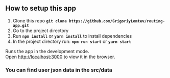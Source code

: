 ## How to setup this app

1. Clone this repo **`git clone https://github.com/GrigoriyLomtev/routing-app.git`**
2. Go to the project directory
3. Run **`npm install`** or **`yarn install`** to install dependencies
4. In the project directory run: **`npm run start`** or **`yarn start`**

Runs the app in the development mode.\
Open [http://localhost:3000](http://localhost:3000) to view it in the browser.

### You can find user json data in the src/data
